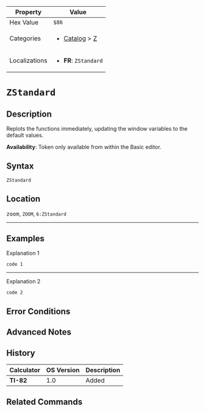 | Property      | Value |
|---------------|-------|
| Hex Value     | `$86`|
| Categories    | <ul><li>[Catalog](../categories/Catalog.md) > [Z](../categories/Catalog.md#Z)</li></ul> |
| Localizations | <ul><li><b>FR</b>: `ZStandard`</li></ul> |

# `ZStandard`

## Description
Replots the functions immediately, updating the window variables to the default values.


<b>Availability</b>: Token only available from within the Basic editor.

## Syntax
`ZStandard`

## Location
<kbd>zoom</kbd>, `ZOOM`, `6:ZStandard`
<hr>

## Examples

Explanation 1
```ti-basic
code 1
```
---
Explanation 2
```ti-basic
code 2
```

## Error Conditions


## Advanced Notes


## History
| Calculator | OS Version | Description |
|------------|------------|-------------|
| <b>TI-82</b> | 1.0 | Added

## Related Commands

    